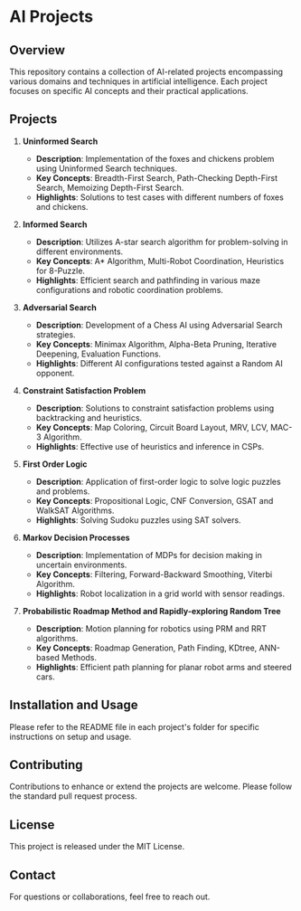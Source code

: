 # AI Projects

## Overview
This repository contains a collection of AI-related projects encompassing various domains and techniques in artificial intelligence. Each project focuses on specific AI concepts and their practical applications.

## Projects
1. **Uninformed Search**
   - **Description**: Implementation of the foxes and chickens problem using Uninformed Search techniques.
   - **Key Concepts**: Breadth-First Search, Path-Checking Depth-First Search, Memoizing Depth-First Search.
   - **Highlights**: Solutions to test cases with different numbers of foxes and chickens.

2. **Informed Search**
   - **Description**: Utilizes A-star search algorithm for problem-solving in different environments.
   - **Key Concepts**: A* Algorithm, Multi-Robot Coordination, Heuristics for 8-Puzzle.
   - **Highlights**: Efficient search and pathfinding in various maze configurations and robotic coordination problems.

3. **Adversarial Search**
   - **Description**: Development of a Chess AI using Adversarial Search strategies.
   - **Key Concepts**: Minimax Algorithm, Alpha-Beta Pruning, Iterative Deepening, Evaluation Functions.
   - **Highlights**: Different AI configurations tested against a Random AI opponent.

4. **Constraint Satisfaction Problem**
   - **Description**: Solutions to constraint satisfaction problems using backtracking and heuristics.
   - **Key Concepts**: Map Coloring, Circuit Board Layout, MRV, LCV, MAC-3 Algorithm.
   - **Highlights**: Effective use of heuristics and inference in CSPs.

5. **First Order Logic**
   - **Description**: Application of first-order logic to solve logic puzzles and problems.
   - **Key Concepts**: Propositional Logic, CNF Conversion, GSAT and WalkSAT Algorithms.
   - **Highlights**: Solving Sudoku puzzles using SAT solvers.

6. **Markov Decision Processes**
   - **Description**: Implementation of MDPs for decision making in uncertain environments.
   - **Key Concepts**: Filtering, Forward-Backward Smoothing, Viterbi Algorithm.
   - **Highlights**: Robot localization in a grid world with sensor readings.

7. **Probabilistic Roadmap Method and Rapidly-exploring Random Tree**
   - **Description**: Motion planning for robotics using PRM and RRT algorithms.
   - **Key Concepts**: Roadmap Generation, Path Finding, KDtree, ANN-based Methods.
   - **Highlights**: Efficient path planning for planar robot arms and steered cars.

## Installation and Usage
Please refer to the README file in each project's folder for specific instructions on setup and usage.

## Contributing
Contributions to enhance or extend the projects are welcome. Please follow the standard pull request process.

## License
This project is released under the MIT License.

## Contact
For questions or collaborations, feel free to reach out.
